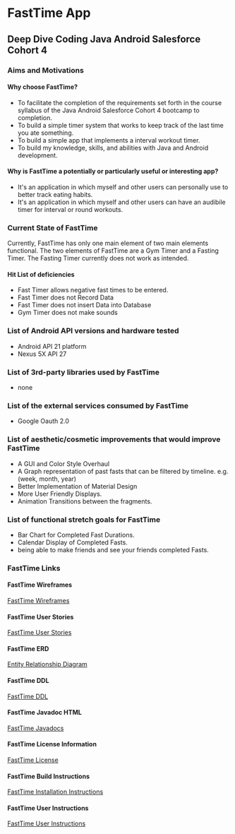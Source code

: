 
# FastTime App
## Deep Dive Coding Java Android __Salesforce__ Cohort 4

### Aims and Motivations

#### Why choose FastTime?
* To facilitate the completion of the requirements set forth in the course syllabus of the Java Android Salesforce Cohort 4 bootcamp to completion.
* To build a simple timer system that works to keep track of the last time you ate something. 
* To build a simple app that implements a interval workout timer.
* To build my knowledge, skills, and abilities with Java and Android development.

#### Why is FastTime a potentially or particularly useful or interesting app?
* It's an application in which myself and other users can personally use to better track eating habits.
* It's an application in which myself and other users can have an audibile timer for interval  or round workouts.
 
### Current State of FastTime
Currently, FastTime has only one main element of two main elements functional. 
The two elements of FastTime are a Gym Timer and a Fasting Timer. 
The Fasting Timer currently does not work as intended.
#### Hit List of deficiencies
* Fast Timer allows negative fast times to be entered.
* Fast Timer does not Record Data
* Fast Timer does not insert Data into Database
* Gym Timer does not make sounds

### List of Android API versions and hardware tested
* Android API 21 platform
* Nexus 5X API 27

### List of 3rd-party libraries used by FastTime
* none

### List of the external services consumed by FastTime
* Google Oauth 2.0

### List of aesthetic/cosmetic improvements that would improve FastTime
* A GUI and Color Style Overhaul
* A Graph representation of past fasts that can be filtered by timeline. e.g.(week, month, year)
* Better Implementation of Material Design
* More User Friendly Displays.
* Animation Transitions between the fragments. 

### List of functional stretch goals for FastTime
* Bar Chart for Completed Fast Durations. 
* Calendar Display of Completed Fasts.
* being able to make friends and see your friends completed Fasts.
 
### FastTime Links
#### FastTime Wireframes
[FastTime Wireframes](docs/FastTimeWireFrame)
#### FastTime User Stories
[FastTime User Stories](docs/FastTimeERD)
#### FastTime ERD
[Entity Relationship Diagram](docs/FastTimeERD)
#### FastTime DDL
[FastTime DDL](docs/ddl)
#### FastTime Javadoc HTML
[FastTime Javadocs](docs/api)
#### FastTime License Information
[FastTime License](/LICENSE)
#### FastTime Build Instructions
[FastTime Installation Instructions](docs/installation)
#### FastTime User Instructions
[FastTime User Instructions](docs/instructions)



